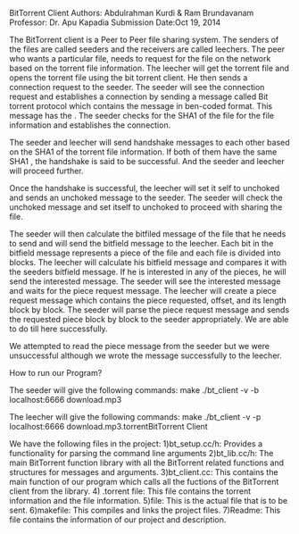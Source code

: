 BitTorrent Client
Authors: Abdulrahman Kurdi & Ram Brundavanam
Professor: Dr. Apu Kapadia
Submission Date:Oct 19, 2014

The BitTorrent client is a Peer to Peer file sharing system. The senders of the files are called seeders
and the receivers are called leechers. The peer who wants a particular file, needs to request for the file
on the network based on the torrent file information. The leecher will get the torrent file and opens the
torrent file using the bit torrent client. He then sends a connection request to the seeder.
The seeder will see the connection request and establishes a connection by sending a message called
Bit torrent protocol which contains the message in ben-coded format. This message has the . The seeder
checks for the SHA1 of the file for the file information and establishes the connection.

The seeder and leecher will send handshake messages to each other based on the SHA1 of the torrent
file information. If both of them have the same SHA1 , the handshake is said to be successful. And the
seeder and leecher will proceed further.

Once the handshake is successful, the leecher will set it self to unchoked and sends an unchoked
message to the seeder. The seeder will check the unchoked message and set itself to unchoked to
proceed with sharing the file.

The seeder will then calculate the bitfiled message of the file that he needs to send and will send the
bitfield message to the leecher. Each bit in the bitfield message represents a piece of the file and each
file is divided into blocks. The leecher will calculate his bitfield message and compares it with the
seeders bitfield message. If he is interested in any of the pieces, he will send the interested message.
The seeder will see the interested message and waits for the piece request message. The leecher will
create a piece request message which contains the piece requested, offset, and its length block by block.
The seeder will parse the piece request message and sends the requested piece block by block to the
seeder appropriately. We are able to do till here successfully.

We attempted to read the piece message from the seeder but we were unsuccessful although we wrote
the message successfully to the leecher.

How to run our Program?

The seeder will give the following commands:
make
./bt_client -v -b localhost:6666 download.mp3

The leecher will give the following commands:
make
./bt_client -v -p localhost:6666 download.mp3.torrentBitTorrent Client

We have the following files in the project:
1)bt_setup.cc/h:
Provides a functionality for parsing the command line arguments
2)bt_lib.cc/h:
The main BitTorrent function library with all the BitTorrent related functions and structures for
messages and arguments.
3)bt_client.cc:
This contains the main function of our program which calls all the fuctions of the BitTorrent client
from the library.
4) .torrent file:
This file contains the torrent information and the file information.
5)file:
This is the actual file that is to be sent.
6)makefile:
This compiles and links the project files.
7)Readme:
This file contains the information of our project and description.
